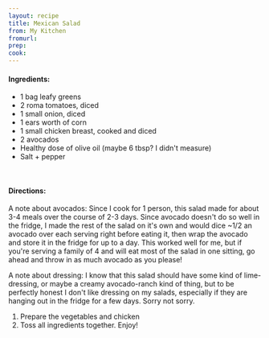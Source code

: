 ```yaml
---
layout: recipe
title: Mexican Salad
from: My Kitchen
fromurl: 
prep: 
cook: 
---
```


#### Ingredients:

* 1 bag leafy greens
* 2 roma tomatoes, diced
* 1 small onion, diced
* 1 ears worth of corn
* 1 small chicken breast, cooked and diced
* 2 avocados
* Healthy dose of olive oil (maybe 6 tbsp? I didn't measure)
* Salt + pepper

<br>

#### Directions:

A note about avocados: Since I cook for 1 person, this salad made for
about 3-4 meals over the course of 2-3 days. Since avocado doesn't do
so well in the fridge, I made the rest of the salad on it's own and
would dice ~1/2 an avocado over each serving right before eating it,
then wrap the avocado and store it in the fridge for up to a day. This
worked well for me, but if you're serving a family of 4 and will eat
most of the salad in one sitting, go ahead and throw in as much
avocado as you please!

A note about dressing: I know that this salad should have some kind of
lime-dressing, or maybe a creamy avocado-ranch kind of thing, but to
be perfectly honest I don't like dressing on my salads, especially if
they are hanging out in the fridge for a few days. Sorry not sorry.

1. Prepare the vegetables and chicken
2. Toss all ingredients together. Enjoy!
